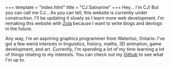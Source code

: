 +++
template = "index.html"
title = "CJ Satnarine"
+++
Hey... I'm CJ! But you can call me CJ... As you can tell, this website is currently under construction. I'll be updating it slowly as I learn more web development. I'm remaking this website with [Zola](https://www.getzola.org/) because I want to write blogs and devlogs in the future.

Any way, I'm an aspriring graphics programmer from Waterloo, Ontario. I've got a few weird interests in linguistics, history, maths, 3D animation, game development, and art.
Currently, I'm spending a lot of my time learning a lot of things relating to my interests. You can check out my <a href="https://github.com/CJSatnarine" target="_blank">Github</a> to see what I'm up to.

<canvas id="canvas"/>
